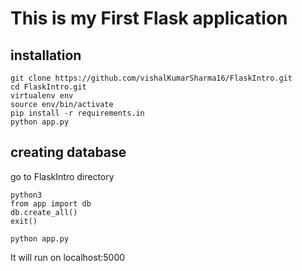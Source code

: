 # This is my First Flask application 

## installation
```
git clone https://github.com/vishalKumarSharma16/FlaskIntro.git
cd FlaskIntro.git
virtualenv env
source env/bin/activate
pip install -r requirements.in
python app.py
```

## creating database
go to FlaskIntro directory
```
python3
from app import db
db.create_all()
exit()

python app.py
```

It will run on localhost:5000